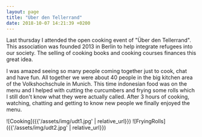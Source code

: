 ```yaml
---
layout: page
title: "Über den Tellerrand"
date: 2018-10-07 14:21:39 +0200
---
```


 Last thursday I attended the open cooking event of "Über den Tellerrand". This association was founded 2013 in Berlin to help integrate refugees into our society. The selling of cooking books and cooking courses finances this great idea.

 I was amazed seeing so many people coming together just to cook, chat and have fun. All together we were about 40 people in the big kitchen area of the Volkshochschule in Munich.
 This time indonesian food was on the menu and I helped with cutting the curcumbers and frying some rolls which I still don't know what they were actually called. After 3 hours of cooking, watching, chatting and getting to know new people we finally enjoyed the menu. 

 ![Cooking]({{'/assets/img/udt1.jpg' | relative_url}})
 ![FryingRolls]({{'/assets/img/udt2.jpg' | relative_url}})